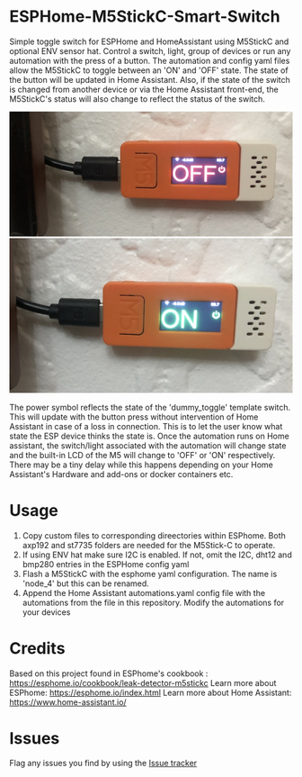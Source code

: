 # ESPHome-M5StickC-Smart-Switch
Simple toggle switch for ESPHome and HomeAssistant using M5StickC and optional ENV sensor hat. Control a switch, light, group of devices or run any automation with the press of a button. The automation and config yaml files allow the M5StickC to toggle between an 'ON' and 'OFF' state. The state of the button will be updated in Home Assistant. Also, if the state of the switch is changed from another device or via the Home Assistant front-end, the M5StickC's status will also change to reflect the status of the switch.

![Switch in OFF state](https://github.com/aliktb/ESPHome-M5StickC-Smart-Switch/blob/main/switch_off.jpg)
![Switch in ON state](https://github.com/aliktb/ESPHome-M5StickC-Smart-Switch/blob/main/switch_on.jpg)

The power symbol reflects the state of the 'dummy_toggle' template switch. This will update with the button press without intervention of Home Assistant in case of a loss in connection. This is to let the user know what state the ESP device thinks the state is. Once the automation runs on Home assistant, the switch/light associated with the automation will change state and the built-in LCD of the M5 will change to 'OFF' or 'ON' respectively. There may be a tiny delay while this happens depending on your Home Assistant's Hardware and add-ons or docker containers etc.  

# Usage
1. Copy custom files to corresponding direectories within ESPhome. Both axp192 and st7735 folders are needed for the M5Stick-C to operate.
2. If using ENV hat make sure I2C is enabled. If not, omit the I2C, dht12 and bmp280 entries in the ESPHome config yaml
3. Flash a M5StickC with the esphome yaml configuration. The name is 'node_4' but this can be renamed. 
4. Append the Home Assistant automations.yaml config file with the automations from the file in this repository. Modify the automations for your devices

# Credits
Based on this project found in ESPhome's cookbook : https://esphome.io/cookbook/leak-detector-m5stickc
Learn more about ESPhome: https://esphome.io/index.html
Learn more about Home Assistant: https://www.home-assistant.io/

# Issues
Flag any issues you find by using the [Issue tracker](https://github.com/aliktb/ESPHome-M5StickC-Smart-Switch/issues)
